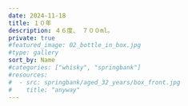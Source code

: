 ```yaml
---
date: 2024-11-18
title: １０年
description: ４６度、 ７００ml。
private: true
#featured_image: 02_bottle_in_box.jpg
#type: gallery
sort_by: Name
#categories: ["whisky", "springbank"]
#resources:
#  - src: springbank/aged_32_years/box_front.jpg
#    title: "anyway"
---
```

